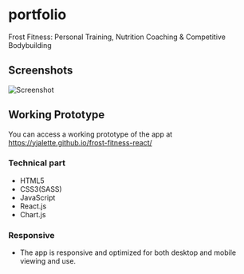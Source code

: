 # portfolio
Frost Fitness: Personal Training, Nutrition Coaching & Competitive Bodybuilding

## Screenshots
![Screenshot](https://github.com/yjalette/frost-fitness-react/blob/master/src/images/screenshot.png)


## Working Prototype
You can access a working prototype of the app at https://yjalette.github.io/frost-fitness-react/


### Technical part

* HTML5
* CSS3(SASS)
* JavaScript
* React.js
* Chart.js


### Responsive
* The app is responsive and optimized for both desktop and mobile viewing and use.
